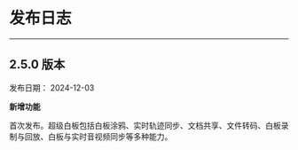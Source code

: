 # 发布日志
---

## 2.5.0 版本

发布日期： 2024-12-03

**新增功能**

首次发布。超级白板包括白板涂鸦、实时轨迹同步、文档共享、文件转码、白板录制与回放、白板与实时音视频同步等多种能力。
